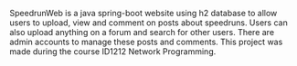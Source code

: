 SpeedrunWeb is a java spring-boot website using h2 database to allow users to upload, view and comment on posts about speedruns. Users can also upload anything on a forum and search for other users. There are admin accounts to manage these posts and comments. This project was made during the course ID1212 Network Programming.

